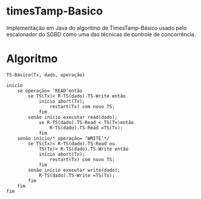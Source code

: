 # timesTamp-Basico

Implementação em Java do algoritmo de TimesTamp-Básico usado pelo escalonador do SGBD como uma das técnicas de controle de concorrência.

# Algoritmo


    TS-Básico(Tx, dado, operação)

    início
        se operação= ‘READ’então
    	    se TS(Tx)< R-TS(dado).TS-Write então
    	        início abort(Tx);
    		        restart(Tx) com novo TS;
    	        fim
    	    senão início executar read(dado);
    			se R-TS(dado).TS-Read < TS(Tx)então
    				R-TS(dado).TS-Read =TS(Tx);
    		    fim
        senão início/* operação= ‘WRITE’*/
    	    se TS(Tx)< R-TS(dado).TS-Read ou
                TS(Tx)< R-TS(dado).TS-Write então
    		    início abort(Tx);
        			restart(Tx) com novo TS;
    		    fim
    	    senão início executar write(dado);
    			R-TS(dado).TS-Write =TS(Tx);
    		fim
    	fim
    fim
